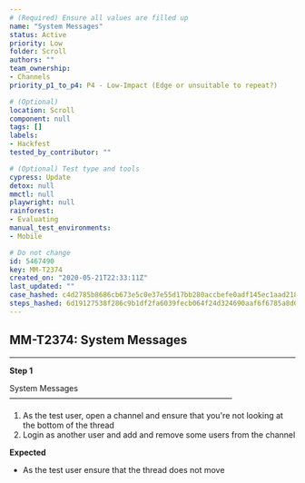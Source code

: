 ```yaml
---
# (Required) Ensure all values are filled up
name: "System Messages"
status: Active
priority: Low
folder: Scroll
authors: ""
team_ownership:
- Channels
priority_p1_to_p4: P4 - Low-Impact (Edge or unsuitable to repeat?)

# (Optional)
location: Scroll
component: null
tags: []
labels:
- Hackfest
tested_by_contributor: ""

# (Optional) Test type and tools
cypress: Update
detox: null
mmctl: null
playwright: null
rainforest:
- Evaluating
manual_test_environments:
- Mobile

# Do not change
id: 5467490
key: MM-T2374
created_on: "2020-05-21T22:33:11Z"
last_updated: ""
case_hashed: c4d2785b8686cb673e5c0e37e55d17bb280accbefe0adf145ec1aad218d1b8e3fbbe1619822298a75369597da818ce82
steps_hashed: 6d19127538f286c9b1df2fa6039fecb064f24d324690aaf6f6785a8d0c2af33f47fb4cc3bc889d1a68c14d2404edcf03
---
```


<!-- (Auto-generated) Based on frontmatter's "key" and "name" -->

## MM-T2374: System Messages

---

**Step 1**

System Messages\
————————————————————————————

1. As the test user, open a channel and ensure that you're not looking at the bottom of the thread
2. Login as another user and add and remove some users from the channel

**Expected**

- As the test user ensure that the thread does not move
